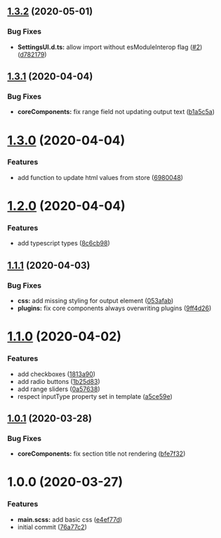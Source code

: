 ## [1.3.2](https://github.com/TimoBechtel/settings-ui/compare/v1.3.1...v1.3.2) (2020-05-01)


### Bug Fixes

* **SettingsUI.d.ts:** allow import without esModuleInterop flag ([#2](https://github.com/TimoBechtel/settings-ui/issues/2)) ([d782179](https://github.com/TimoBechtel/settings-ui/commit/d782179c325659a02ebd48ac40a4a3ab213d5c77))

## [1.3.1](https://github.com/TimoBechtel/settings-ui/compare/v1.3.0...v1.3.1) (2020-04-04)


### Bug Fixes

* **coreComponents:** fix range field not updating output text ([b1a5c5a](https://github.com/TimoBechtel/settings-ui/commit/b1a5c5ac9f33efc56a7c8f42ad851bc51620a118))

# [1.3.0](https://github.com/TimoBechtel/settings-ui/compare/v1.2.0...v1.3.0) (2020-04-04)


### Features

* add function to update html values from store ([6980048](https://github.com/TimoBechtel/settings-ui/commit/69800485a36dcfb7d34182566167ec97b4578a12))

# [1.2.0](https://github.com/TimoBechtel/settings-ui/compare/v1.1.1...v1.2.0) (2020-04-04)


### Features

* add typescript types ([8c6cb98](https://github.com/TimoBechtel/settings-ui/commit/8c6cb986d71b063d28ce45fa2dc92714f22e0649))

## [1.1.1](https://github.com/TimoBechtel/settings-ui/compare/v1.1.0...v1.1.1) (2020-04-03)


### Bug Fixes

* **css:** add missing styling for output element ([053afab](https://github.com/TimoBechtel/settings-ui/commit/053afab7ebee3be347850994b80bb00353929cf0))
* **plugins:** fix core components always overwriting plugins ([9ff4d26](https://github.com/TimoBechtel/settings-ui/commit/9ff4d26942310329ac4ee7fef6dca383aa157000))

# [1.1.0](https://github.com/TimoBechtel/settings-ui/compare/v1.0.1...v1.1.0) (2020-04-02)


### Features

* add checkboxes ([1813a90](https://github.com/TimoBechtel/settings-ui/commit/1813a90cc89bfb869e57104c94e05ba01b3f1454))
* add radio buttons ([1b25d83](https://github.com/TimoBechtel/settings-ui/commit/1b25d83f5ddbeddcbea771037684d30201c9c7a2))
* add range sliders ([0a57638](https://github.com/TimoBechtel/settings-ui/commit/0a57638177810594a91e1cd00d4105adad6eee16))
* respect inputType property set in template ([a5ce59e](https://github.com/TimoBechtel/settings-ui/commit/a5ce59eb5cb94194611bd2fe59f8ec7d6dbbc17c))

## [1.0.1](https://github.com/TimoBechtel/settings-ui/compare/v1.0.0...v1.0.1) (2020-03-28)


### Bug Fixes

* **coreComponents:** fix section title not rendering ([bfe7f32](https://github.com/TimoBechtel/settings-ui/commit/bfe7f32b6affcc55df520f5db48214143ce196dc))

# 1.0.0 (2020-03-27)


### Features

* **main.scss:** add basic css ([e4ef77d](https://github.com/TimoBechtel/settings-ui/commit/e4ef77d4d3cb33f487b2b2c5089262fbb60049c5))
* initial commit ([76a77c2](https://github.com/TimoBechtel/settings-ui/commit/76a77c253b3becec6a8a742e913263d79dcd8a7e))
